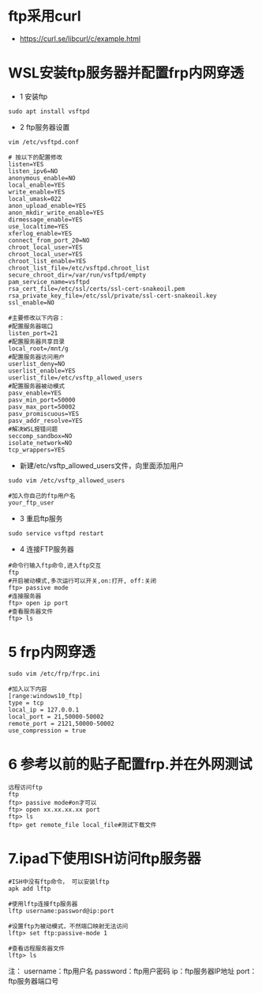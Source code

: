# ftp采用curl

- https://curl.se/libcurl/c/example.html

# WSL安装ftp服务器并配置frp内网穿透

- 1 安装ftp

```
sudo apt install vsftpd
```

- 2 ftp服务器设置

```
vim /etc/vsftpd.conf

# 按以下的配置修改
listen=YES
listen_ipv6=NO
anonymous_enable=NO
local_enable=YES
write_enable=YES
local_umask=022
anon_upload_enable=YES
anon_mkdir_write_enable=YES
dirmessage_enable=YES
use_localtime=YES
xferlog_enable=YES
connect_from_port_20=NO
chroot_local_user=YES
chroot_local_user=YES
chroot_list_enable=YES
chroot_list_file=/etc/vsftpd.chroot_list
secure_chroot_dir=/var/run/vsftpd/empty
pam_service_name=vsftpd
rsa_cert_file=/etc/ssl/certs/ssl-cert-snakeoil.pem
rsa_private_key_file=/etc/ssl/private/ssl-cert-snakeoil.key
ssl_enable=NO

#主要修改以下内容：
#配置服务器端口
listen_port=21
#配置服务器共享目录
local_root=/mnt/g
#配置服务器访问用户
userlist_deny=NO
userlist_enable=YES
userlist_file=/etc/vsftp_allowed_users
#配置服务器被动模式
pasv_enable=YES
pasv_min_port=50000
pasv_max_port=50002
pasv_promiscuous=YES
pasv_addr_resolve=YES
#解决WSL报错问题
seccomp_sandbox=NO
isolate_network=NO
tcp_wrappers=YES
```

- 新建/etc/vsftp\_allowed\_users文件，向里面添加用户

```
sudo vim /etc/vsftp_allowed_users

#加入你自己的ftp用户名
your_ftp_user
```

- 3 重启ftp服务

```
sudo service vsftpd restart
```

- 4 连接FTP服务器

```
#命令行输入ftp命令,进入ftp交互
ftp
#开启被动模式,多次运行可以开关,on:打开, off:关闭
ftp> passive mode
#连接服务器
ftp> open ip port
#查看服务器文件
ftp> ls
```

# 5 frp内网穿透

```
sudo vim /etc/frp/frpc.ini

#加入以下内容
[range:windows10_ftp]
type = tcp
local_ip = 127.0.0.1
local_port = 21,50000-50002
remote_port = 2121,50000-50002
use_compression = true
```

# 6 参考以前的贴子配置frp.并在外网测试

```
远程访问ftp
ftp
ftp> passive mode#on才可以
ftp> open xx.xx.xx.xx port
ftp> ls
ftp> get remote_file local_file#测试下载文件
```

# 7.ipad下使用ISH访问ftp服务器

```
#ISH中没有ftp命令， 可以安装lftp
apk add lftp

#使用lftp连接ftp服务器
lftp username:password@ip:port

#设置ftp为被动模式，不然端口映射无法访问
lftp> set ftp:passive-mode 1

#查看远程服务器文件
lftp> ls
```

注： username：ftp用户名 password：ftp用户密码 ip：ftp服务器IP地址 port：ftp服务器端口号
